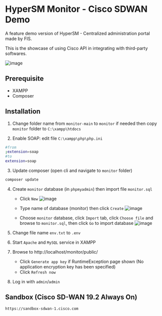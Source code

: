# HyperSM Monitor - Cisco SDWAN Demo

A feature demo version of HyperSM - Centralized administration portal made by FIS.

This is the showcase of using Cisco API in integrating with third-party softwares.

![image](https://user-images.githubusercontent.com/49550150/150483861-7a98da02-706a-4710-bc4d-33e35c8031dd.png)

## Prerequisite

* XAMPP
* Composer

## Installation

1. Change folder name from `monitor-main` to `monitor` if needed then copy `monitor` folder to `C:\xampp\htdocs`

2. Enable SOAP: edit file `C:\xampp\php\php.ini`
```sh
#from
;extension=soap
#to
extension=soap
```

3. Update composer (open cli and navigate to `monitor` folder)
```sh
composer update
```

4. Create `monitor` database (in `phpmyadmin`) then import file `monitor.sql`
    - Click `New`
![image](https://user-images.githubusercontent.com/49550150/150313116-bf878186-a805-4bb0-a8b7-19bd0f5cf216.png)

    - Type name of database (monitor) then click `Create`
![image](https://user-images.githubusercontent.com/49550150/150313285-9d06f3d6-627c-4c02-a4c9-fd84320230c8.png)

    - Choose `monitor` database, click `Import` tab, click `Choose file` and browse to `monitor.sql`, then click `Go` to import database
![image](https://user-images.githubusercontent.com/49550150/150313549-2fd655d4-8627-4cd3-9f56-7ec549c27c62.png)


5. Change file name `env.txt` to `.env`

6. Start `Apache` and `MySQL` service in XAMPP

7. Browse to http://localhost/monitor/public/
    - Click `Generate app key` if RuntimeException page shown (No application encryption key has been specified)
    - Click `Refresh now`

8. Log in with `admin`/`admin`

## Sandbox (Cisco SD-WAN 19.2 Always On)
    https://sandbox-sdwan-1.cisco.com
